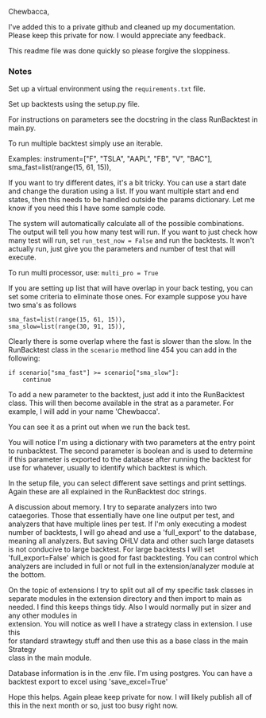 Chewbacca, 

I've added this to a private github and cleaned up my documentation. Please keep 
this private for now. I would appreciate any feedback. 

This readme file was done quickly so please forgive the sloppiness. 

### Notes

Set up a virtual environment using the `requirements.txt` file. 

Set up backtests using the setup.py file. 

For instructions on parameters see the docstring in the class RunBacktest in main.py.

To run multiple backtest simply use an iterable. 

Examples:
instrument=["F", "TSLA", "AAPL", "FB", "V", "BAC"],
sma_fast=list(range(15, 61, 15)),

If you want to try different dates, it's a bit tricky. You can use a start date and 
change the duration using a list. If you want multiple start and end states, then 
this needs to be handled outside the params dictionary. Let me know if you need this 
I have some sample code. 

The system will automatically calculate all of the possible combinations. The output 
will tell you how many test will run. If you want to just check how many 
test will run, set `run_test_now = False` and run the backtests. It won't actually 
run, just give you the parameters and number of test that will execute. 

To run multi processor, use: `multi_pro = True`

If you are setting up list that will have overlap in your back testing, you can set 
some criteria to eliminate those ones. For example suppose you have two sma's as 
follows 

```
sma_fast=list(range(15, 61, 15)),
sma_slow=list(range(30, 91, 15)),
```

Clearly there is some overlap where the fast is slower than the slow. In the 
RunBacktest class in the `scenario` method line 454 you can add in the following: 

```
if scenario["sma_fast"] >= scenario["sma_slow"]:
    continue
```

To add a new parameter to the backtest, just add it into the RunBacktest class. This 
will then become available in the strat as a parameter. For example, I will add in 
your name 'Chewbacca'.

You can see it as a print out when we run the back test. 

You will notice I'm using a dictionary with two parameters at the entry point to 
runbacktest. The second parameter is boolean and is used to determine if this 
parameter is exported to the database after running the backtest for use for 
whatever, usually to identify which backtest is which. 

In the setup file, you can select different save settings and print settings. Again 
these are all explained in the RunBacktest doc strings. 

A discussion about memory. I try to separate analyzers into two cataegories. Those
that essentially have one line output per test, and analyzers that have multiple lines 
per test. If I'm only executing a modest number of backtests, I will go ahead and use a 
'full_export' to the database, meaning all analyzers. But saving OHLV data and other 
such large datasets is not conducive to large backtest. For large backtests I will set 
'full_export=False' which is good for fast backtesting. You can control which analyzers 
are included in full or not full in the extension/analyzer module at the bottom. 

On the topic of extensions I try to split out all of my specific task classes in 
separate modules in the extension directory and then import to main as needed. I find 
this keeps things tidy. Also I would normally put in sizer and any other modules in  
extension. You will notice as well I have a strategy class in extension. I use this  
for standard strawtegy stuff and then use this as a base class in the main Strategy  
class in the main module. 

Database information is in the .env file. I'm using postgres. You can have a 
backtest export to excel using 'save_excel=True'

Hope this helps. Again pleae keep private for now. I will likely publish all of this 
in the next month or so, just too busy right now. 